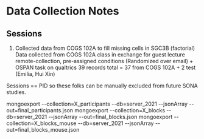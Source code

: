 

# Data Collection Notes

## Sessions

1. Collected data from COGS 102A to fill missing cells in SGC3B (factorial)
Data collected from COGS 102A class in exchange for guest lecture
remote-collection, pre-assigned conditions (Randomized over email) + OSPAN task on qualtrics
39 records total = 37 from COGS 102A + 2 test (Emilia, Hui Xin)

Sessions == PID so these folks can be manually excluded from future SONA studies.

mongoexport --collection=X_participants --db=server_2021 --jsonArray --out=final_participants.json
mongoexport --collection=X_blocks --db=server_2021 --jsonArray --out=final_blocks.json
mongoexport --collection=X_blocks_mouse --db=server_2021 --jsonArray --out=final_blocks_mouse.json
